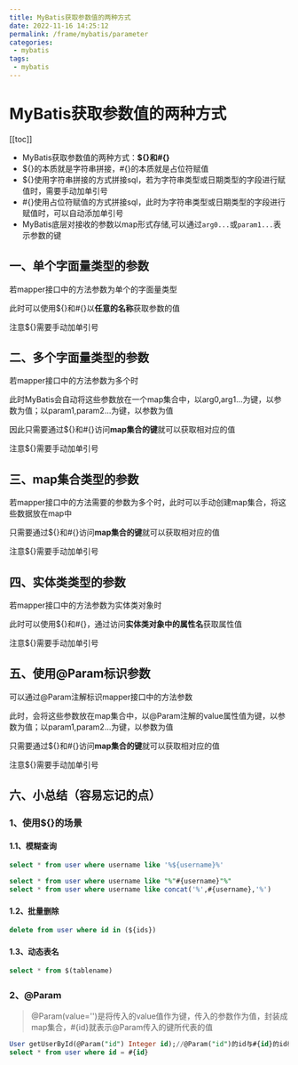 ```yaml
---
title: MyBatis获取参数值的两种方式
date: 2022-11-16 14:25:12
permalink: /frame/mybatis/parameter
categories:
 - mybatis
tags:
 - mybatis
---
```


# MyBatis获取参数值的两种方式

[[toc]]

- MyBatis获取参数值的两种方式：**${}**和**#{}**
- ${}的本质就是字符串拼接，#{}的本质就是占位符赋值
- ${}使用字符串拼接的方式拼接sql，若为字符串类型或日期类型的字段进行赋值时，需要手动加单引号
- #{}使用占位符赋值的方式拼接sql，此时为字符串类型或日期类型的字段进行赋值时，可以自动添加单引号
- MyBatis底层对接收的参数以map形式存储,可以通过`arg0...`或`param1...`表示参数的键

## 一、单个字面量类型的参数

若mapper接口中的方法参数为单个的字面量类型

此时可以使用${}和#{}以**任意的名称**获取参数的值

注意${}需要手动加单引号

## 二、多个字面量类型的参数

若mapper接口中的方法参数为多个时

此时MyBatis会自动将这些参数放在一个map集合中，以arg0,arg1...为键，以参数为值；以param1,param2...为键，以参数为值

因此只需要通过${}和#{}访问**map集合的键**就可以获取相对应的值

注意${}需要手动加单引号

## 三、map集合类型的参数

若mapper接口中的方法需要的参数为多个时，此时可以手动创建map集合，将这些数据放在map中

只需要通过${}和#{}访问**map集合的键**就可以获取相对应的值

注意${}需要手动加单引号

## 四、实体类类型的参数

若mapper接口中的方法参数为实体类对象时

此时可以使用${}和#{}，通过访问**实体类对象中的属性名**获取属性值

注意${}需要手动加单引号

## 五、使用@Param标识参数

可以通过@Param注解标识mapper接口中的方法参数

此时，会将这些参数放在map集合中，以@Param注解的value属性值为键，以参数为值；以param1,param2...为键，以参数为值

只需要通过${}和#{}访问**map集合的键**就可以获取相对应的值

注意${}需要手动加单引号

## 六、小总结（容易忘记的点）

### 1、使用${}的场景

#### 1.1、模糊查询

```sql
select * from user where username like '%${username}%'
```

```sql
select * from user where username like "%"#{username}"%"
select * from user where username like concat('%',#{username},'%')
```

#### 1.2、批量删除

```sql
delete from user where id in (${ids})
```

#### 1.3、动态表名

```sql
select * from $(tablename)
```

### 2、@Param

> @Param(value='')是将传入的value值作为键，传入的参数作为值，封装成map集合，#{id}就表示@Param传入的键所代表的值

```sql
User getUserById(@Param("id") Integer id);//@Param("id")的id与#{id}的id相对应
select * from user where id = #{id}
```